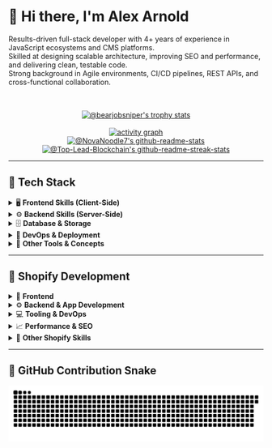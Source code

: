 
# 👋 Hi there, I'm Alex Arnold

Results-driven full-stack developer with 4+ years of experience in JavaScript ecosystems and CMS platforms.  
Skilled at designing scalable architecture, improving SEO and performance, and delivering clean, testable code.  
Strong background in Agile environments, CI/CD pipelines, REST APIs, and cross-functional collaboration.


<br>
<br>
<div align="center">
<a href="https://github.com/NovaNoodle7?tab=achievements"><img src="https://github-profile-trophy.vercel.app/?username=NovaNoodle7&theme=onestar&no-frame=true&column=6&row=1"  width="96%" alt="@bearjobsniper's trophy stats"/></a>
</div>

<br>
<div align="center">
    <a href="https://github.com/NovaNoodle7">
        <img src="https://github-readme-activity-graph.vercel.app/graph?username=NovaNoodle7&theme=react-dark&hide_border=true&hide_title=false&area=true&custom_title=Total%20contribution%20graph%20in%20all%20repo" width="96%" alt="activity graph">
    </a>
</div>

<div align="center">
 <a href="https://github.com/NovaNoodle7?tab=repositories"><img src="https://github-readme-stats-one-bice.vercel.app/api?username=NovaNoodle7&theme=gotham&show_icons=true&count_private=true&hide_border=true&role=OWNER,ORGANIZATION_MEMBER,COLLABORATOR"  width="48%" alt="@NovaNoodle7's github-readme-stats"/></a>
 <a href="https://github.com/NovaNoodle7?tab=stars"><img src="https://github-readme-streak-stats.herokuapp.com?user=NovaNoodle7&theme=gotham&hide_border=true&date_format=M%20j%5B%2C%20Y%5D"  width="48%" alt="@Top-Lead-Blockchain's github-readme-streak-stats"/></a>
</div>

---

## 🧰 Tech Stack

<details>
<summary>🖥️ <strong>Frontend Skills (Client-Side)</strong></summary>

- **Languages**: HTML5, CSS3, JavaScript (ES6+)
- **Frameworks/Libraries**: React.js, Vue.js, Angular
- **Styling**: Tailwind CSS, Bootstrap, Sass/SCSS
- **State Management**: Redux, Context API, Pinia (Vue)
- **Build Tools**: Webpack, Vite, Babel

</details>

<details>
<summary>⚙️ <strong>Backend Skills (Server-Side)</strong></summary>

- **Languages**: Node.js (JavaScript/TypeScript), PHP, Python, Ruby, Java  
- **Frameworks**: Express.js, Laravel, Django, Spring  
- **Authentication**: JWT, OAuth, Session-based auth  
- **API Design**: RESTful APIs, GraphQL  

</details>

<details>
<summary>🗄️ <strong>Database & Storage</strong></summary>

- **Relational**: MySQL, PostgreSQL, SQL Server  
- **NoSQL**: MongoDB, Firebase  
- **ORM/ODM**: Sequelize, TypeORM, Prisma, Mongoose  

</details>

<details>
<summary>🚀 <strong>DevOps & Deployment</strong></summary>

- **Version Control**: Git, GitHub, GitLab, Bitbucket  
- **CI/CD**: GitHub Actions, GitLab CI, Jenkins  
- **Hosting**: Vercel, Netlify, DigitalOcean, Heroku, AWS, Railway  
- **Tools**: Docker, NGINX, PM2  

</details>

<details>
<summary>🧰 <strong>Other Tools & Concepts</strong></summary>

- Postman, Insomnia (API testing)  
- WebSockets (real-time apps)  
- CMS: WordPress, Strapi, Sanity  
- Testing: Jest, Mocha, PHPUnit  
- Agile, Scrum, Trello, Jira  

</details>

---

## 🛒 Shopify Development

<details>
<summary>🧩 <strong>Frontend</strong></summary>

- Liquid (Shopify templating)  
- HTML5, CSS3, JavaScript (ES6+), SCSS/SASS  
- AJAX & Shopify Fetch API  
- React/Vue for headless setups or embedded apps  

</details>

<details>
<summary>⚙️ <strong>Backend & App Development</strong></summary>

- Shopify REST & GraphQL APIs  
- Public/Private app development (Node.js, Express.js, Next.js)  
- Webhook handling for orders, products, customers  
- OAuth and token authentication  

</details>

<details>
<summary>💻 <strong>Tooling & DevOps</strong></summary>

- Git, VS Code + Shopify extensions  
- Postman for API testing  
- Hosting: Heroku, Vercel, custom VPS  

</details>

<details>
<summary>📈 <strong>Performance & SEO</strong></summary>

- Image optimization, theme speed tuning  
- Schema.org markup, SEO metadata best practices  

</details>

<details>
<summary>🤝 <strong>Other Shopify Skills</strong></summary>

- Custom checkout scripts (Shopify Plus)  
- Multi-language/store setup  
- Third-party integrations: email, analytics, CRMs  
- Strong understanding of eCommerce UX/UI  

</details>

---

## 🐍 GitHub Contribution Snake

<p align="center">
  <img src="https://raw.githubusercontent.com/NovaNoodle7/snk/output/github-contribution-grid-snake.svg" alt="GitHub Snake Animation" />
</p>
